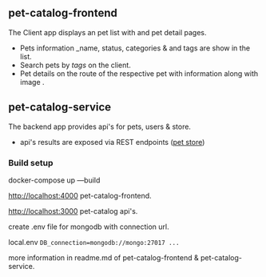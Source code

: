 ## pet-catalog-frontend

The Client app displays an pet list with and pet detail pages.

- Pets information \_name, status, categories & and tags are show in the list.
- Search pets by _tags_ on the client.
- Pet details on the route of the respective pet with information along with image .

## pet-catalog-service

The backend app provides api's for pets, users & store.

- api's results are exposed via REST endpoints ([pet store](https://editor.swagger.io/?url=https://raw.githubusercontent.com/swagger-api/swagger-petstore/master/src/main/resources/openapi.yaml))

### Build setup

docker-compose up —build

[http://localhost:4000](http://localhost:4000/) pet-catalog-frontend.

[http://localhost:3000](http://localhost:3000/v1) pet-catalog api's.

create .env file for mongodb with connection url.

local.env 
  `DB_connection=mongodb://mongo:27017
  ...`

more information in readme.md of pet-catalog-frontend & pet-catalog-service.
